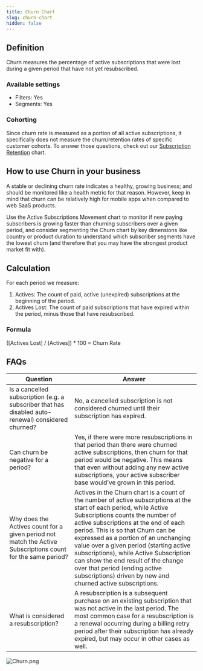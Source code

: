 ```yaml
---
title: Churn Chart
slug: churn-chart
hidden: false
---
```


## Definition

Churn measures the percentage of active subscriptions that were lost during a given period that have not yet resubscribed.

### Available settings

- Filters: Yes
- Segments: Yes

### Cohorting

Since churn rate is measured as a portion of all active subscriptions, it specifically does not measure the churn/retention rates of specific customer cohorts. To answer those questions, check out our [Subscription Retention](/dashboard-and-metrics/charts/subscription-retention-chart) chart.

## How to use Churn in your business

A stable or declining churn rate indicates a healthy, growing business; and should be monitored like a health metric for that reason. However, keep in mind that churn can be relatively high for mobile apps when compared to web SaaS products.

Use the Active Subscriptions Movement chart to monitor if new paying subscribers is growing faster than churning subscribers over a given period, and consider segmenting the Churn chart by key dimensions like country or product duration to understand which subscriber segments have the lowest churn (and therefore that you may have the strongest product market fit with).

## Calculation

For each period we measure:

1. Actives: The count of paid, active (unexpired) subscriptions at the beginning of the period.
2. Actives Lost: The count of paid subscriptions that have expired within the period, minus those that have resubscribed.

### Formula

([Actives Lost] / [Actives]) \* 100 = Churn Rate

## FAQs

| Question                                                                                                    | Answer                                                                                                                                                                                                                                                                                                                                                                                                                                                                                                  |
| ----------------------------------------------------------------------------------------------------------- | ------------------------------------------------------------------------------------------------------------------------------------------------------------------------------------------------------------------------------------------------------------------------------------------------------------------------------------------------------------------------------------------------------------------------------------------------------------------------------------------------------- |
| Is a cancelled subscription (e.g. a subscriber that has disabled auto-renewal) considered churned?          | No, a cancelled subscription is not considered churned until their subscription has expired.                                                                                                                                                                                                                                                                                                                                                                                                            |
| Can churn be negative for a period?                                                                         | Yes, if there were more resubscriptions in that period than there were churned active subscriptions, then churn for that period would be negative. This means that even without adding any new active subscriptions, your active subscriber base would’ve grown in this period.                                                                                                                                                                                                                         |
| Why does the Actives count for a given period not match the Active Subscriptions count for the same period? | Actives in the Churn chart is a count of the number of active subscriptions at the start of each period, while Active Subscriptions counts the number of active subscriptions at the end of each period. This is so that Churn can be expressed as a portion of an unchanging value over a given period (starting active subscriptions), while Active Subscription can show the end result of the change over that period (ending active subscriptions) driven by new and churned active subscriptions. |
| What is considered a resubscription?                                                                        | A resubscription is a subsequent purchase on an existing subscription that was not active in the last period. The most common case for a resubscription is a renewal occurring during a billing retry period after their subscription has already expired, but may occur in other cases as well.                                                                                                                                                                                                        |

![](https://files.readme.io/2835802-Churn.png "Churn.png")
